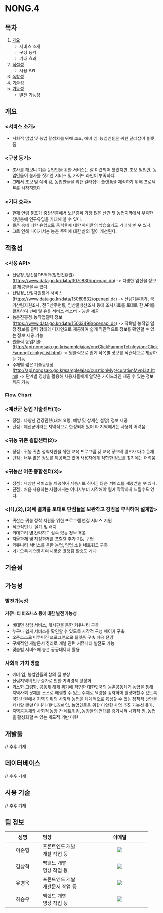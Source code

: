 # NONG.4

## 목차
1. [개요](#chapter1)
    - 서비스 소개
    - 구상 동기
    - 기대 효과
2. [적절성](#chapter2)
    - 사용 API
3. [독창성](#chapter3)
4. [기술성](#chapter4)
5. [가능성](#chapter5)
    - 발전 가능성


## 개요<a id="chapter1"></a>
### <서비스 소개>
 - 사회적 임업 및 농업 활성화를 위해 초보, 예비 임, 농업인들을 위한 길라잡이 플랫폼
### <구상 동기>
 - 조사를 해보니 기존 농업인을 위한 서비스는 잘 마련되어 있었지만, 초보 임업인, 농업인들이 농사를 짓기엔 서비스 및 가이드 라인이 부족하다.
 - 그래서 초보 및 예비 임, 농업인들을 위한 길라잡이 플랫폼을 제작하기 위해 프로젝트를 시작하였다.
### <기대 효과>
 - 현재 연령 분포가 중장년층에서 노년층이 가장 많은 산간 및 농업지역에서 부족한 청년층에 인구유입을 기대해 볼 수 있다.
 - 젊은 층에 대한 유입으로 동식물에 대한 아이들의 학습효과도 기대해 볼 수 있다.
 - 그로 인해 나아가서는 농촌 주민에 대한 삶의 질이 개선된다.
## 적절성<a id="chapter3"></a>
### <사용 API>
 - 산림청_임산물DB백과(임업진흥원)(https://www.data.go.kr/data/3070830/openapi.do)
-> 다양한 임산물 정보를 제공받을 수 있다.
 - 산림청_산림자원통계 서비스(https://www.data.go.kr/data/15080832/openapi.do)
-> 산림기본통계, 국가산림자원조사, 전국산주현황, 임산물생산조사 등에 조사자료를 토대로 한 API를 활용하여 판매 및 유통 서비스 서포터 기능을 제공
 - 농촌진흥청_농작업달력 정보(https://www.data.go.kr/data/15033498/openapi.do)
-> 작목별 농작업 일정 정보를 달력 형태의 디자인으로 제공하여 쉽게 직관적으로 정보를 확인할 수 있는 정보 제공 기능
 - 원클릭 농업기술(http://api.nongsaro.go.kr/sample/ajax/oneClickFarmngTchnlgy/oneClickFarmngTchnlgyList.html)
-> 원클릭으로 쉽게 작목별 정보를 직관적으로 제공하는 기능
 - 주제별 짧은 기술동영상(http://api.nongsaro.go.kr/sample/ajax/curationMvp/curationMvpList.html)
-> 단계별 영상을 활용해 사용자들에게 알맞은 가이드라인 제공
수 있는 정보 제공 기능
### Flow Chart
### <예산군 농업 기술센터(1)>
- 장점 : 다양한 건강관련(대처 요령, 예방 및 상세한 설명) 정보 제공
- 단점 : 예산군이라는 지역적으로 한정되어 있어 타 지역에서는 사용이 어려움.
### <귀농 귀촌 종합센터(2)>
- 장점 : 귀농 귀촌 정착지원을 위한 교육 프로그램 및 교육 정보의 링크가 다수 존재
- 단점 : 너무 많은 정보를 제공하고 있어 사용자에게 적합한 정보를 찾기에는 어려움
### <귀농산 어촌 종합센터(3)>
- 장점 : 다양한 서비스를 제공하여 사용자로 하여금 많은 서비스를 제공받을 수 있다.
- 단점 : 처음 사용하는 사람에게는 어디서부터 시작해야 될지 막막하게 느낄수도 있다.
### <(1),(2),(3)에 결과를 토대로 단점들을 보완하고 강점을 부각하여 설계함>
- 귀산촌 귀농 정착 지원을 위한 프로그램 연결 서비스 지원
- 직관적인 UI 설계 및 배치
- 카테고리 별 간략하고 실속 있는 정보 제공
- 자율과제 및 지정과제를 포함한 추가 기능 구현
- 커뮤니티 서비스를 통한 농업, 임업 소셜 네트워크 구축
- 카카오톡과 연동하여 새로운 플랫폼 활용도 기대

## 기술성<a id="chapter4"></a>



## 가능성<a id="chapter5"></a>
### 발전가능성
#### 커뮤니티 비즈니스 등에 대한 발전 가능성
- 비대면 상담 서비스, 게시판을 통한 커뮤니티 구축
- 누구나 쉽게 서비스를 확인할 수 있도록 시각적 구성 페이지 구축
- 오픈소스로 이루어진 프로그램으로 플랫폼 구축 비용 절감
- 구체적인 개발문서 정리로 개발 관련 커뮤니티 발전도 가능
- 맞춤별 서비스에 농촌 공공데이터 활용
### 사회적 가치 창출
 - 예비 임, 농업인들의 삶의 질 향상
 - 산림지역의 인구증가로 인한 지역경제 활성화
 - 과소화·고령화, 공동체 해체 위기에 직면한 대한민국의 농촌공동체가 농업을 통해 지역사회 문제를 스스로 해결할 수 있는 주체로 역량을 강화하며 활성화할수 있도록 국가차원에서 지역 단위의 사회적 농업을 체계적으로 육성할 수 있는 정책적 방안을 제시할 뿐만 아니라 예비,초보 임, 농업인들을 위한 다양한 사업 추진 가능성 증가,
 - 지역공동체와 사회적 농장 간 네트워킹, 농장들의 연대를 증가시켜 사회적 임, 농업을 활성화할 수 있는 제도적 기반 마련


## 개발툴<br>
// 추후 기재
## 데이터베이스<br>
// 추후 기재
## 사용 기술<br>
// 추후 기재

## 팀 정보<br>
<table width="788">
<thead>
<tr>
<th width="100" align="center">성명</th>
<th width="150" align="left">담당</th>
<th width="175" align="center">이메일</th>
</tr> 
</thead>
<tbody>
<tr>
<td width="100" align="center">이준형</td>
<td width="150">프론트엔드 개발<br>개발 작업 등</td>
<td width="175" align="center">
	<a href="mailto:dksms78@gmail.com"><img src="https://img.shields.io/static/v1?label=&message=dksms78@gmail.com&color=orange&style=flat-square&logo=gmail"></a>
	</td>
</tr>
<tr>
<td width="100" align="center">김상혁</td>
<td width="150">백엔드 개발<br>영상 작업 등</td>
<td width="175" align="center">
	<a href="mailto:dksms78@gmail.com"><img src="https://img.shields.io/static/v1?label=&message=dksms78@gmail.com&color=orange&style=flat-square&logo=gmail"></a>
	</td>
</tr><tr>
<td width="100" align="center">유병욱</td>
<td width="150">프론트엔드 개발<br>개발문서 작업 등</td>
<td width="175" align="center">
	<a href="mailto:dksms78@gmail.com"><img src="https://img.shields.io/static/v1?label=&message=dksms78@gmail.com&color=orange&style=flat-square&logo=gmail"></a>
	</td>
</tr><tr>
<td width="100" align="center">하승우</td>
<td width="150">백엔드 개발<br>영상 작업 등</td>
<td width="175" align="center">
	<a href="mailto:dksms78@gmail.com"><img src="https://img.shields.io/static/v1?label=&message=dksms78@gmail.com&color=orange&style=flat-square&logo=gmail"></a>
	</td>
</tr>
</tbody>
</table>
